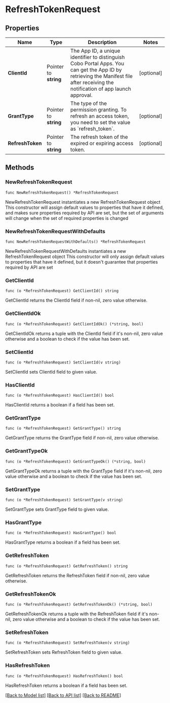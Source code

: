 # RefreshTokenRequest

## Properties

Name | Type | Description | Notes
------------ | ------------- | ------------- | -------------
**ClientId** | Pointer to **string** | The App ID, a unique identifier to distinguish Cobo Portal Apps. You can get the App ID by retrieving the Manifest file after receiving the notification of app launch approval. | [optional] 
**GrantType** | Pointer to **string** | The type of the permission granting. To refresh an access token, you need to set the value as &#x60;refresh_token&#x60;. | [optional] 
**RefreshToken** | Pointer to **string** | The refresh token of the expired or expiring access token. | [optional] 

## Methods

### NewRefreshTokenRequest

`func NewRefreshTokenRequest() *RefreshTokenRequest`

NewRefreshTokenRequest instantiates a new RefreshTokenRequest object
This constructor will assign default values to properties that have it defined,
and makes sure properties required by API are set, but the set of arguments
will change when the set of required properties is changed

### NewRefreshTokenRequestWithDefaults

`func NewRefreshTokenRequestWithDefaults() *RefreshTokenRequest`

NewRefreshTokenRequestWithDefaults instantiates a new RefreshTokenRequest object
This constructor will only assign default values to properties that have it defined,
but it doesn't guarantee that properties required by API are set

### GetClientId

`func (o *RefreshTokenRequest) GetClientId() string`

GetClientId returns the ClientId field if non-nil, zero value otherwise.

### GetClientIdOk

`func (o *RefreshTokenRequest) GetClientIdOk() (*string, bool)`

GetClientIdOk returns a tuple with the ClientId field if it's non-nil, zero value otherwise
and a boolean to check if the value has been set.

### SetClientId

`func (o *RefreshTokenRequest) SetClientId(v string)`

SetClientId sets ClientId field to given value.

### HasClientId

`func (o *RefreshTokenRequest) HasClientId() bool`

HasClientId returns a boolean if a field has been set.

### GetGrantType

`func (o *RefreshTokenRequest) GetGrantType() string`

GetGrantType returns the GrantType field if non-nil, zero value otherwise.

### GetGrantTypeOk

`func (o *RefreshTokenRequest) GetGrantTypeOk() (*string, bool)`

GetGrantTypeOk returns a tuple with the GrantType field if it's non-nil, zero value otherwise
and a boolean to check if the value has been set.

### SetGrantType

`func (o *RefreshTokenRequest) SetGrantType(v string)`

SetGrantType sets GrantType field to given value.

### HasGrantType

`func (o *RefreshTokenRequest) HasGrantType() bool`

HasGrantType returns a boolean if a field has been set.

### GetRefreshToken

`func (o *RefreshTokenRequest) GetRefreshToken() string`

GetRefreshToken returns the RefreshToken field if non-nil, zero value otherwise.

### GetRefreshTokenOk

`func (o *RefreshTokenRequest) GetRefreshTokenOk() (*string, bool)`

GetRefreshTokenOk returns a tuple with the RefreshToken field if it's non-nil, zero value otherwise
and a boolean to check if the value has been set.

### SetRefreshToken

`func (o *RefreshTokenRequest) SetRefreshToken(v string)`

SetRefreshToken sets RefreshToken field to given value.

### HasRefreshToken

`func (o *RefreshTokenRequest) HasRefreshToken() bool`

HasRefreshToken returns a boolean if a field has been set.


[[Back to Model list]](../README.md#documentation-for-models) [[Back to API list]](../README.md#documentation-for-api-endpoints) [[Back to README]](../README.md)


